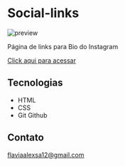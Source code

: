 # Social-links

![preview](https://user-images.githubusercontent.com/113454052/207938633-1ad83d8d-e1c1-4c20-a79b-2be6f272a95c.png)


Página de links para Bio do Instagram

[Click aqui para acessar](http://Flavia-Ribeir0.github.io/Social-links/)

## Tecnologias

- HTML
- CSS
- Git Github

## Contato

flaviaalexsa12@gmail.com
